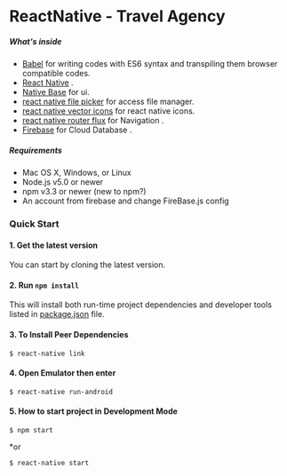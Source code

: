 # ReactNative - Travel Agency


##### What's inside
* [Babel](https://babeljs.io/flow) for writing codes with ES6 syntax and transpiling them browser compatible codes.
* [React Native](https://github.com/facebook/react-native) .
* [Native Base](https://github.com/GeekyAnts/NativeBase) for ui.
* [react native file picker](https://github.com/Lichwa/react-native-file-picker) for access file manager.
* [react native vector icons](https://github.com/oblador/react-native-vector-icons) for react native icons.
* [react native router flux](https://github.com/aksonov/react-native-router-flux) for Navigation .
* [Firebase](https://github.com/firebase/) for Cloud Database .

#####  Requirements

* Mac OS X, Windows, or Linux
* Node.js v5.0 or newer
* npm v3.3 or newer (new to npm?)
* An account from firebase and change FireBase.js config


### Quick Start


#### 1. Get the latest version
You can start by cloning the latest version.

#### 2. Run `npm install`
This will install both run-time project dependencies and developer tools listed
in [package.json](./package.json) file.

#### 3. To Install Peer Dependencies

```shell
$ react-native link
```

#### 4. Open Emulator then enter

```shell
$ react-native run-android
```

#### 5. How to start project in Development Mode

```shell
$ npm start
```

*or

```shell
$ react-native start
```


